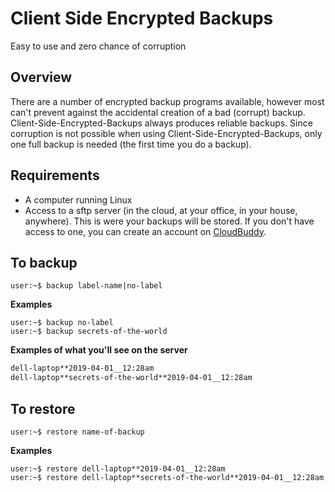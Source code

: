 # Client Side Encrypted Backups

Easy to use and zero chance of corruption

## Overview

There are a number of encrypted backup programs available, however most can't prevent against the accidental creation of a bad (corrupt) backup.  Client-Side-Encrypted-Backups always produces reliable backups.  Since corruption is not possible when using Client-Side-Encrypted-Backups, only one full backup is needed (the first time you do a backup).

## Requirements

* A computer running Linux
* Access to a sftp server (in the cloud, at your office, in your house, anywhere).  This is were your backups will be stored.  If you don't have access to one, you can create an account on [CloudBuddy](https://cloudbuddy.cloud).

## To backup
```console
user:~$ backup label-name|no-label
```
**Examples**
```console
user:~$ backup no-label
user:~$ backup secrets-of-the-world
```

**Examples of what you'll see on the server**
```bash
dell-laptop**2019-04-01__12:28am
dell-laptop**secrets-of-the-world**2019-04-01__12:28am
```

## To restore
```console
user:~$ restore name-of-backup
```
**Examples**
```console
user:~$ restore dell-laptop**2019-04-01__12:28am
user:~$ restore dell-laptop**secrets-of-the-world**2019-04-01__12:28am
```
